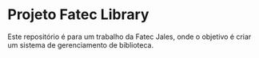 # Projeto Fatec Library

Este repositório é para um trabalho da Fatec Jales, onde o objetivo é criar um sistema de gerenciamento de biblioteca.